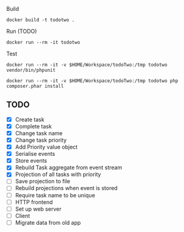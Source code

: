 
Build

    docker build -t todotwo .

Run (TODO)

    docker run --rm -it todotwo 
    
Test

    docker run --rm -it -v $HOME/Workspace/todoTwo:/tmp todotwo vendor/bin/phpunit

    docker run --rm -it -v $HOME/Workspace/todoTwo:/tmp todotwo php composer.phar install

TODO
----

* [X] Create task
* [X] Complete task
* [X] Change task name
* [X] Change task priority
* [X] Add Priority value object
* [X] Serialise events
* [X] Store events
* [X] Rebuild Task aggregate from event stream
* [X] Projection of all tasks with priority
* [ ] Save projection to file
* [ ] Rebuild projections when event is stored
* [ ] Require task name to be unique
* [ ] HTTP frontend
* [ ] Set up web server
* [ ] Client
* [ ] Migrate data from old app

